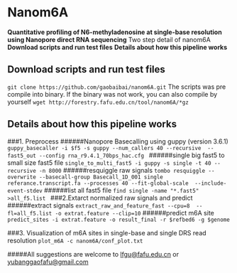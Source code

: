 # Nanom6A

**Quantitative profiling of N6-methyladenosine at single-base resolution using Nanopore direct RNA sequencing**
Two step detail of nanom6A
**Download scripts and run test files**
**Details about how this pipeline works**

## Download scripts and run test files
`git clone https://github.com/gaobaibai/nanom6A.git`
The scripts was pre compile into binary. If the binary was not work, you can also compile by yourself
`wget http://forestry.fafu.edu.cn/tool/nanom6A/*gz`
## Details about how this pipeline works
###1. Preprocess
######Nanopore Basecalling using guppy (version 3.6.1)
`guppy_basecaller -i $f5 -s guppy --num_callers 40 --recursive  --fast5_out --config rna_r9.4.1_70bps_hac.cfg `
######single big fast5 to small size fast5 file
`single_to_multi_fast5 -i guppy -s single -t 40 --recursive -n 8000`
######resquiggle raw signals
`tombo resquiggle --overwrite --basecall-group Basecall_1D_001 single referance.transcript.fa --processes 40 --fit-global-scale  --include-event-stdev`
######list all fast5 file
`find single -name "*.fast5" >all_f5.list `
###2.Extarct normalized raw signals and predict
######extract signals
`extract_raw_and_feature_fast --cpu=8  --fl=all_f5.list -o extrat.feature --clip=10` 
######predict m6A site
`predict_sites -i extrat.feature -o result_final -r $refbed6 -g $genome`
                        
###3. Visualization of m6A sites in single-base and single DRS read resolution
`plot_m6A -c nanom6A/conf_plot.txt`

#####All suggestions are welcome to lfgu@fafu.edu.cn or yubanggaofafu@gmail.com 
